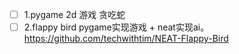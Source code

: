 [](https://www.youtube.com/watch?v=o5sb8ehRSYA)

- [ ] 1.pygame 2d 游戏 贪吃蛇
- [ ] 2.flappy bird 
pygame实现游戏 + neat实现ai。
https://github.com/techwithtim/NEAT-Flappy-Bird
